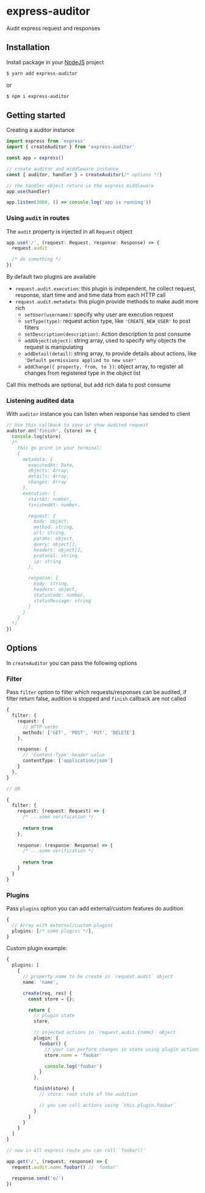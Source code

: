 # express-auditor
Audit express request and responses

## Installation

Install package in your [NodeJS](https://nodejs.org/) project

```bash
$ yarn add express-auditor
```

 or
 
```bash
$ npm i express-auditor
```

## Getting started

Creating a auditor instance

```ts
import express from 'express'
import { createAuditor } from 'express-auditor'

const app = express()

// create auditor and middleware instance
const { auditor, handler } = createAuditor(/* options */)

// the handler object return is the express middleware
app.use(handler)

app.listen(3000, () => console.log('app is running'))
```

### Using `audit` in routes

The `audit` property is injected in all `Request` object

```ts
app.use('/', (request: Request, response: Response) => {
  request.audit

  /* do something */
})
```

By default two plugins are available

- `request.audit.execution`: this plugin is independent, he collect request, response, start time and and time data from each HTTP call
- `request.audit.metadata`: this plugin provide methods to make audit more rich
  - `setUser(username)`: specify why user are execution request
  - `setType(type)`: request action type, like `'CREATE_NEW_USER'` to post filters
  - `setDescription(description)`: Action description to post consume
  - `addObject(object)`: string array, used to specify why objects the request is manipulating
  - `addDetail(detail)`: string array, to provide details about actions, like `'Default permissions applied to new user'`
  - `addChange({ property, from, to })`: object array, to register all changes from registered type in the object list

Call this methods are optional, but add rich data to post consume

### Listening audited data

With `auditor` instance you can listen when response has sended to client

```ts
// Use this callback to save or show audited request
auditor.on('finish', (store) => {
  console.log(store)
  /*
    this go print in your terminal:
    {
      metadata: {
        executedAt: Date,
        objects: Array,
        details: Array,
        changes: Array
      },
      execution: {
        startAt: number,
        finishedAt: number,

        request: {
          body: object,
          method: string,
          url: string,
          params: object,
          query: object[],
          headers: object[],
          protocol: string,
          ip: string
        },

        response: {
          body: string,
          headers: object,
          statusCode: number,
          statusMessage: string
        }
      }
    }
  */
})
```

## Options

In `createAuditor` you can pass the following options

### Filter

Pass `filter` option to filter which requests/responses can be audited, if filter return false, audition is stopped and `finish` callback are not called

```ts
{
  filter: {
    request: {
      // HTTP verbs
      methods: ['GET', 'POST', 'PUT', 'DELETE']
    },

    response: {
      // 'Content-Type' header value
      contentType: ['application/json']
    }
  },
}

// OR

{
  filter: {
    request: (request: Request) => {
      /* ...some verification */
      
      return true
    },
    
    response: (response: Response) => {
      /* ...some verification */
      
      return true
    }
  }
}
```

### Plugins

Pass `plugins` option you can add external/custom features do audition

```ts
{
  // Array with external/custom plugins
  plugins: [/* some plugins */],
}
```

Custom plugin example:

```ts
{
  plugins: [
    {
      // property name to be create in `request.audit` object
      name: 'name',

      create(req, res) {
        const store = {};

        return {
          // plugin state
          store,

          // injected actions in `request.audit.{name}` object
          plugin: {
            foobar() {
              // your can perform changes in state using plugin actions
              store.name = 'foobar'

              console.log('foobar')
            }
          },

          finish(store) {
            // store: root state of the audition

            // you can call actions using `this.plugin.foobar`
          }
        }
      }
    }
  ]
}

// now in all express route you can call `foobar()`

app.get('/', (request, response) => {
  request.audit.name.foobar() // 'foobar'

  response.send('o/')
})

```
